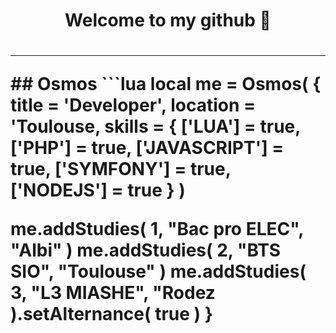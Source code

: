 <h1 align="center"> Welcome to my github 👋 <h1>
<hr />
## Osmos
 ```lua
 local me = Osmos(  {
  title = 'Developer',
  location = 'Toulouse,
  skills = {
    ['LUA'] = true,
    ['PHP'] = true,
    ['JAVASCRIPT'] = true,
    ['SYMFONY'] = true,
    ['NODEJS'] = true
  } )
  
  me.addStudies( 1, "Bac pro ELEC", "Albi" )
  me.addStudies( 2, "BTS SIO", "Toulouse" )
  me.addStudies( 3, "L3 MIASHE", "Rodez ).setAlternance( true )
}
```
